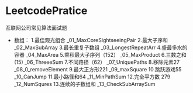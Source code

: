 # LeetcodePratice
互联网公司常见算法面试题
+ 数组：
	1.最佳观光组合 			_01_MaxCoreSightseeingPair
	2.最大子序和				_02_MaxSubArray
	3.最长重复子数组			_03_LongestRepeatArr
	4.盛最多水的容器			_04_MaxArea
	5.乘积最大子序列（152）	_05_MaxProduct
	6.三数之和(15)			_06_ThreeeSum
	7.不同路径（62）			_07_UniquePaths
	8.移除元素27				_08_0_removeElement
	9.最大正方形221			_09_maxSquare
	10.跳跃游戏55				_10_CanJump
	11.最小路径和64			_11_MinPathSum
	12.完全平方数 279			_12_NumSqures
	13.连续的子数组和			_13_CheckSubArraySum
